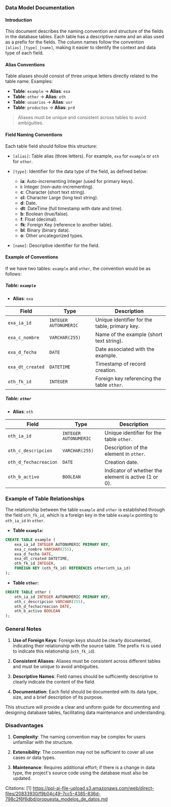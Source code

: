 ### Data Model Documentation

#### Introduction

This document describes the naming convention and structure of the fields in the database tables. Each table has a descriptive name and an alias used as a prefix for the fields. The column names follow the convention `[alias]_[type]_[name]`, making it easier to identify the context and data type of each field.

#### Alias Conventions

Table aliases should consist of three unique letters directly related to the table name. Examples:

- **Table**: `example` → **Alias**: `exa`
- **Table**: `other` → **Alias**: `oth`
- **Table**: `usuarios` → **Alias**: `usr`
- **Table**: `productos` → **Alias**: `prd`

> Aliases must be unique and consistent across tables to avoid ambiguities.

#### Field Naming Conventions

Each table field should follow this structure:

- `[alias]`: Table alias (three letters). For example, `exa` for `example` or `oth` for `other`.

- `[type]`: Identifier for the data type of the field, as defined below:

  - **ia**: Auto-incrementing Integer (used for primary keys).
  - **i**: Integer (non-auto-incrementing).
  - **c**: Character (short text string).
  - **cl**: Character Large (long text string).
  - **d**: Date.
  - **dt**: DateTime (full timestamp with date and time).
  - **b**: Boolean (true/false).
  - **f**: Float (decimal).
  - **fk**: Foreign Key (reference to another table).
  - **bl**: Binary (binary data).
  - **o**: Other uncategorized types.

- `[name]`: Descriptive identifier for the field.

#### Example of Conventions

If we have two tables: `example` and `other`, the convention would be as follows:

##### Table: `example`

- **Alias**: `exa`

| **Field** | **Type** | **Description** |
|-----------|----------|------------------|
| `exa_ia_id` | `INTEGER AUTONUMERIC` | Unique identifier for the table, primary key. |
| `exa_c_nombre` | `VARCHAR(255)` | Name of the example (short text string). |
| `exa_d_fecha` | `DATE` | Date associated with the example. |
| `exa_dt_created` | `DATETIME` | Timestamp of record creation. |
| `oth_fk_id` | `INTEGER` | Foreign key referencing the table `other`. |

##### Table: `other`

- **Alias**: `oth`

| **Field** | **Type** | **Description** |
|-----------|----------|------------------|
| `oth_ia_id` | `INTEGER AUTONUMERIC` | Unique identifier for the table `other`. |
| `oth_c_descripcion` | `VARCHAR(255)` | Description of the element in `other`. |
| `oth_d_fechacreacion` | `DATE` | Creation date. |
| `oth_b_activo` | `BOOLEAN` | Indicator of whether the element is active (1 or 0). |

### Example of Table Relationships

The relationship between the table `example` and `other` is established through the field `oth_fk_id`, which is a foreign key in the table `example` pointing to `oth_ia_id` in `other`.

- **Table `example`:**

```sql
CREATE TABLE example (
    exa_ia_id INTEGER AUTONUMERIC PRIMARY KEY,
    exa_c_nombre VARCHAR(255),
    exa_d_fecha DATE,
    exa_dt_created DATETIME,
    oth_fk_id INTEGER,
    FOREIGN KEY (oth_fk_id) REFERENCES other(oth_ia_id)
);
```

- **Table `other`:**

```sql
CREATE TABLE other (
    oth_ia_id INTEGER AUTONUMERIC PRIMARY KEY,
    oth_c_descripcion VARCHAR(255),
    oth_d_fechacreacion DATE,
    oth_b_activo BOOLEAN
);
```

### General Notes

1. **Use of Foreign Keys**: Foreign keys should be clearly documented, indicating their relationship with the source table. The prefix `fk` is used to indicate this relationship (`oth_fk_id`).

2. **Consistent Aliases**: Aliases must be consistent across different tables and must be unique to avoid ambiguities.

3. **Descriptive Names**: Field names should be sufficiently descriptive to clearly indicate the content of the field.

4. **Documentation**: Each field should be documented with its data type, size, and a brief description of its purpose.

This structure will provide a clear and uniform guide for documenting and designing database tables, facilitating data maintenance and understanding.

### Disadvantages

1. **Complexity**: The naming convention may be complex for users unfamiliar with the structure.

2. **Extensibility**: The convention may not be sufficient to cover all use cases or data types.

3. **Maintenance**: Requires additional effort; if there is a change in data type, the project's source code using the database must also be updated.

Citations:
[1] https://ppl-ai-file-upload.s3.amazonaws.com/web/direct-files/20833930/f9b04c49-7cc5-4385-836d-798c2f6f6dbd/propuesta_modelos_de_datos.md
